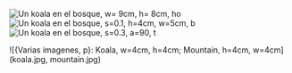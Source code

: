 ![Un koala en el bosque, w= 9cm, h= 8cm, ho](koala.jpg)
![Un koala en el bosque, s=0.1, h=4cm, w=5cm, b](koala.jpg)
![Un koala en el bosque, s=0.3, a=90, t](koala.jpg)

![{Varias imagenes, p}: Koala, w=4cm, h=4cm; Mountain, h=4cm, w=4cm](koala.jpg, mountain.jpg)
